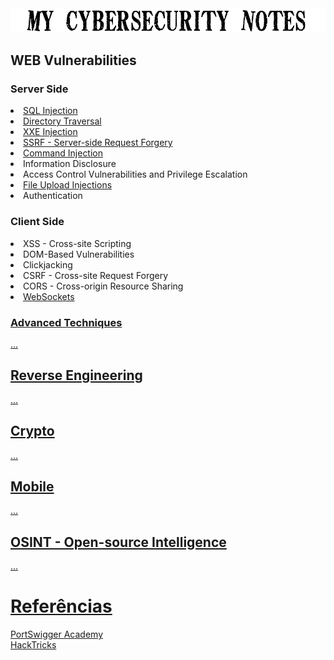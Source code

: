 <img src="https://raw.githubusercontent.com/r4msolo/my-cybersecurity-notes/main/notes.png"/>

<h2>WEB Vulnerabilities</h2>
<h3>Server Side</h3>
<li><a href="https://github.com/r4msolo/my-cybersecurity-notes/blob/main/WEB/sqli.md">SQL Injection</a></li>
<li><a href="https://github.com/r4msolo/my-cybersecurity-notes/blob/main/WEB/directory-traversal.md">Directory Traversal</a></li>
<li><a href="https://github.com/r4msolo/my-cybersecurity-notes/blob/main/WEB/xxe.md">XXE Injection</a></li>
<li><a href="https://github.com/r4msolo/my-cybersecurity-notes/blob/main/WEB/ssrf.md">SSRF - Server-side Request Forgery</a></li>
<li><a href="https://github.com/r4msolo/my-cybersecurity-notes/blob/main/WEB/command-injection.md">Command Injection</a></li>
<li>Information Disclosure</li>
<li>Access Control Vulnerabilities and Privilege Escalation</li>
<li><a href="https://github.com/r4msolo/my-cybersecurity-notes/blob/main/WEB/file-upload.md">File Upload Injections</a></li>
<li>Authentication</li>

<h3>Client Side</h3>
<li>XSS - Cross-site Scripting</li>
<li>DOM-Based Vulnerabilities</li>
<li>Clickjacking</li>
<li>CSRF - Cross-site Request Forgery</li>
<li>CORS - Cross-origin Resource Sharing</li>
<li><a href="https://github.com/r4msolo/my-cybersecurity-notes/blob/main/WEB/websockets.md">WebSockets</li>

<h3>Advanced Techniques</h3>

...

<h2>Reverse Engineering</h2>

...

<h2>Crypto</h2>

...

<h2>Mobile</h2>

...

<h2>OSINT - Open-source Intelligence</h2>

...

# Referências

[PortSwigger Academy](https://portswigger.net/web-security/learning-path)<br>
[HackTricks](https://book.hacktricks.xyz/)
